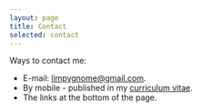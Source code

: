 ```yaml
---
layout: page
title: Contact
selected: contact
---
```


Ways to contact me:
- E-mail: [limpygnome@gmail.com](mailto:limpygnome@gmail.com).
- By mobile - published in my [curriculum vitae](/cv).
- The links at the bottom of the page.

